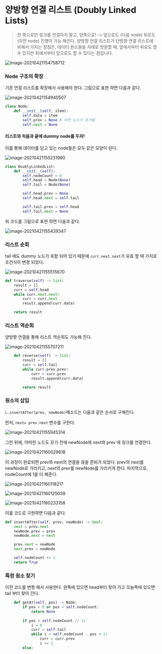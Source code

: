 # 양방향 연결 리스트 (Doubly Linked Lists)

> 한 쪽으로만 링크를 연결하지 말고, 양쪽으로! -> 앞으로도 (다음 node) 뒤로도 (이전 node) 진행이 가능 해진다. 양방향 연결 리스트가 단방향 연결 리스트에 비해서 가지는 장점은, 데이터 원소들을 차례로 방문할 때, 앞에서부터 뒤로도 할 수 있지만 뒤에서부터 앞으로도 할 수 있다는 점입니다. 

![image-20210421154758712](https://tva1.sinaimg.cn/large/008i3skNgy1gptkj0mfxxj30r103yab3.jpg)

### Node 구조의 확장

기존 연결 리스트를 확장해서 사용해야 한다. 그림으로 표현 하면 다음과 같다.

![image-20210421154940507](https://tva1.sinaimg.cn/large/008i3skNgy1gptkj1x99uj30c904h3yr.jpg)

```python
class Node:
    def __init__(self, item):
        self.data = item
        self.prev = None # 이전 노드가 추가됨
        self.next = None
```

#### 리스트와 처음과 끝에 dummy node를 두자!

이를 통해 데이터를 담고 있는 node들은 모두 같은 모양이 된다.

![image-20210421155231990](https://tva1.sinaimg.cn/large/008i3skNgy1gptkj46fggj30rv08zmye.jpg)

```python
class DoublyLinkedList:
    def __init__(self):
        self.nodeCount = 0
        self.head = Node(None)
        self.tail = Node(None)

        self.head.prev = None
        self.head.next = self.tail

        self.tail.prev = self.head
        self.tail.next = None
```

위 코드를 그림으로 표현 하면 다음과 같다.

![image-20210421155439347](https://tva1.sinaimg.cn/large/008i3skNgy1gptkj79ektj30fz07ogm6.jpg)



### 리스트 순회

tail 에도 dummy 노드가 포함 되어 있기 때문에 `curr.next.next`가 유효 할 때 가지로 조건식이 변경 되었다.

![image-20210421155515670](https://tva1.sinaimg.cn/large/008i3skNgy1gptkj9rfxuj30ir07s74t.jpg)

```python
def traverse(self) -> list:
    result = []
    curr = self.head
    while curr.next.next:
        curr = curr.next
        result.append(curr.data)

    return result
```



### 리스트 역순회

양방향 연결을 통해 리스트 역순회도 가능해 진다.

![image-20210421155707211](https://tva1.sinaimg.cn/large/008i3skNgy1gptkjdzvguj30ih07y3z1.jpg)

```python
    def reverse(self) -> list:
        result = []
        curr = self.tail
        while curr.prev.prev:
            curr = curr.prev
            result.append(curr.data)

        return result
```





### 원소의 삽입

`L.insertAfter(prev, newNode)`메소드는 다음과 같은 순서로 구해진다.

먼저, `next= prev.next` 변수를 구한다.

![image-20210421155945314](https://tva1.sinaimg.cn/large/008i3skNgy1gptkjbnd7qj30q10cb75o.jpg)

그런 뒤에, 어떠한 노드도 끈기 전에 newNode에 next와 prev 에 링크를 연결한다.

![image-20210421160029618](https://tva1.sinaimg.cn/large/008i3skNgy1gptkjcz5r7j30sa0c6taz.jpg)

이 과정이 완료되면 prev와 next의 연결을 끊을 준비가 되었다. prev의 next를 newNode로 가리키고, next의 prev를 newNode를 가리키게 한다. 마지막으로, nodeCount에 1을 더 해준다.

![image-20210421160118217](https://tva1.sinaimg.cn/large/008i3skNgy1gptkjjab2yj30ql0c5ac0.jpg)

![image-20210421160125039](https://tva1.sinaimg.cn/large/008i3skNgy1gptkjfeeg3j30qu0bqwgl.jpg)

![image-20210421160233158](https://tva1.sinaimg.cn/large/008i3skNgy1gptkjobrcuj30pp0abwg1.jpg)

이를 코드로 구현하면 다음과 같다.

```python
def insertAfter(self, prev, newNode) -> bool:
    next = prev.next
    newNode.prev = prev
    newNode.next = next

    prev.next = newNode
    next.prev = newNode

    self.nodeCount += 1
    return True
```



### 특정 원소 찾기 

이전 코드를 변형 해서 사용한다. 왼쪽에 있으면 head부터 찾아 가고 오늘쪽에 있으면 tail 부터 찾아 간다. 

```python
    def getAt(self, pos) -> Node:
        if pos < 0 or pos > self.nodeCount:
            return None
        
        if pos > self.nodeCount // 2:
            i = 0
            curr = self.tail
            while i < self.nodeCount - pos + 1:
                curr = curr.prev
                i += 1
        else:
```

